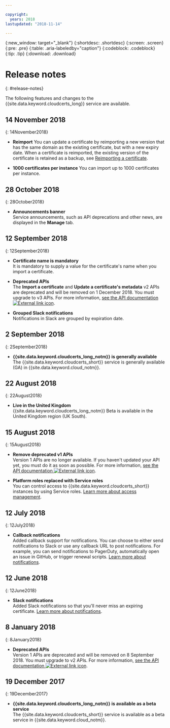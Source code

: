 ```yaml
---

copyright:
  years: 2018
lastupdated: "2018-11-14"

---
```


{:new_window: target="_blank"}
{:shortdesc: .shortdesc}
{:screen: .screen}
{:pre: .pre}
{:table: .aria-labeledby="caption"}
{:codeblock: .codeblock}
{:tip: .tip}
{:download: .download}

# Release notes
{: #release-notes}

The following features and changes to the {{site.data.keyword.cloudcerts_long}} service are available.

## 14 November 2018
{: 14November2018}

- **Reimport**
  You can update a certificate by reimporting a new version that has the same domain as the existing certificate, but with a new expiry date. When a certificate is reimported, the existing version of the certificate is retained as a backup, see [Reimporting a certificate](/docs/services/certificate-manager/managing-certificates.html#reimport-certificate).
  
- **1000 certificates per instance**
  You can import up to 1000 certificates per instance.

## 28 October 2018
{: 28October2018}

- **Announcements banner**  
  Service announcements, such as API deprecations and other news, are displayed in the **Manage** tab.

## 12 September 2018
{: 12September2018}

- **Certificate name is mandatory**  
  It is mandatory to supply a value for the certificate's name when you import a certificate.  

- **Deprecated APIs**  
  The **Import a certificate** and **Update a certificate's metadata** v2 APIs are deprecated and will be removed on 1 December 2018. You must upgrade to v3 APIs. For more information, [see the API documentation ![External link icon](../../icons/launch-glyph.svg "External link icon")](https://console.bluemix.net/apidocs/certificate-manager).

- **Grouped Slack notifications**  
  Notifications in Slack are grouped by expiration date.

## 2 September 2018
{: 2September2018}

- **{{site.data.keyword.cloudcerts_long_notm}} is generally available**  
  The {{site.data.keyword.cloudcerts_short}} service is generally available (GA) in {{site.data.keyword.cloud_notm}}.

## 22 August 2018
{: 22August2018}

- **Live in the United Kingdom**  
  {{site.data.keyword.cloudcerts_long_notm}} Beta is available in the United Kingdom region (UK South).

## 15 August 2018
{: 15August2018}

- **Remove deprecated v1 APIs**  
  Version 1 APIs are no longer available. If you haven't updated your API yet, you must do it as soon as possible. For more information, [see the API documentation ![External link icon](../../icons/launch-glyph.svg "External link icon")](https://console.bluemix.net/apidocs/).

- **Platform roles replaced with Service roles**  
  You can control access to {{site.data.keyword.cloudcerts_short}} instances by using Service roles. [Learn more about access management](access-management.html).

## 12 July 2018
{: 12July2018}

- **Callback notifications**  
  Added callback support for notifications. You can choose to either send notifications to Slack or use any callback URL to post notifications. For example, you can send notifications to PagerDuty, automatically open an issue in GitHub, or trigger renewal scripts. [Learn more about notifications](notifications-dashboard.html).

## 12 June 2018
{: 12June2018}

- **Slack notifications**  
  Added Slack notifications so that you'll never miss an expiring certificate. [Learn more about notifications](notifications-dashboard.html).

## 8 January 2018
{: 8January2018}

- **Deprecated APIs**  
  Version 1 APIs are deprecated and will be removed on 8 September 2018. You must upgrade to v2 APIs. For more information, [see the API documentation ![External link icon](../../icons/launch-glyph.svg "External link icon")](https://console.bluemix.net/apidocs/certificate-manager).

## 19 December 2017
{: 19December2017}

- **{{site.data.keyword.cloudcerts_long_notm}} is available as a beta service**  
  The {{site.data.keyword.cloudcerts_short}} service is available as a beta service in {{site.data.keyword.cloud_notm}}.
